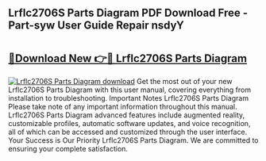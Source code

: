 ## Lrflc2706S Parts Diagram PDF Download Free - Part-syw User Guide Repair nsdyY

# <h2><a href="http://dfhmxxb.blite.top/?on=Lrflc2706S+Parts+Diagram">🔗Download New 👉🔴 Lrflc2706S Parts Diagram</a></h2>

[![Lrflc2706S Parts Diagram download](https://i.imgur.com/lujVjoI.png)](http://dfhmxxb.blite.top/?on=Lrflc2706S+Parts+Diagram)
Get the most out of your new Lrflc2706S Parts Diagram with this user manual, covering everything from installation to troubleshooting. Important Notes Lrflc2706S Parts Diagram Please take note of any important information throughout this manual. Lrflc2706S Parts Diagram advanced features include augmented reality, customizable profiles, automatic software updates, and voice recognition, all of which can be accessed and customized through the user interface. Your Success is Our Priority Lrflc2706S Parts Diagram. We are committed to ensuring your complete satisfaction.
